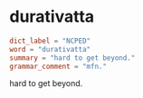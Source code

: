 # durativatta

``` toml
dict_label = "NCPED"
word = "durativatta"
summary = "hard to get beyond."
grammar_comment = "mfn."
```

hard to get beyond.

